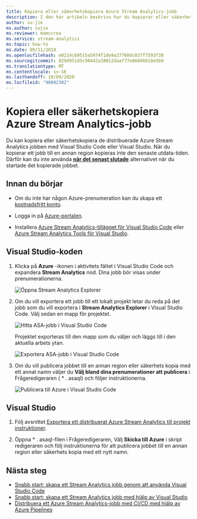 ```yaml
---
title: Kopiera eller säkerhetskopiera Azure Stream Analytics-jobb
description: I den här artikeln beskrivs hur du kopierar eller säkerhetskopierar ett Azure Stream Analytics-jobb.
author: su-jie
ms.author: sujie
ms.reviewer: mamccrea
ms.service: stream-analytics
ms.topic: how-to
ms.date: 09/11/2019
ms.openlocfilehash: e0214cb9515a5974f1de9a27760dc037f7593f30
ms.sourcegitcommit: 829d951d5c90442a38012daaf77e86046018e5b9
ms.translationtype: MT
ms.contentlocale: sv-SE
ms.lasthandoff: 10/09/2020
ms.locfileid: "90892302"
---
```

# <a name="copy-or-back-up-azure-stream-analytics-jobs"></a>Kopiera eller säkerhetskopiera Azure Stream Analytics-jobb

Du kan kopiera eller säkerhetskopiera de distribuerade Azure Stream Analytics jobben med Visual Studio Code eller Visual Studio. När du kopierar ett jobb till en annan region kopieras inte den senaste utdata-tiden. Därför kan du inte använda [**när det senast slutade**](https://docs.microsoft.com/azure/stream-analytics/start-job#start-options) alternativet när du startade det kopierade jobbet.

## <a name="before-you-begin"></a>Innan du börjar
* Om du inte har någon Azure-prenumeration kan du skapa ett [kostnadsfritt konto](https://azure.microsoft.com/free/).

* Logga in på [Azure-portalen](https://portal.azure.com/).

* Installera [Azure Stream Analytics-tillägget för Visual Studio Code](quick-create-visual-studio-code.md#install-the-azure-stream-analytics-tools-extension) eller [Azure Stream Analytics Tools för Visual Studio](quick-create-visual-studio-code.md#install-the-azure-stream-analytics-tools-extension).  

## <a name="visual-studio-code"></a>Visual Studio-koden

1. Klicka på **Azure** -ikonen i aktivitets fältet i Visual Studio Code och expandera **Stream Analytics** nod. Dina jobb bör visas under prenumerationerna.

   ![Öppna Stream Analytics Explorer](./media/vscode-explore-jobs/open-explorer.png)

2. Om du vill exportera ett jobb till ett lokalt projekt letar du reda på det jobb som du vill exportera i **Stream Analytics Explorer** i Visual Studio Code. Välj sedan en mapp för projektet.

    ![Hitta ASA-jobb i Visual Studio Code](./media/vscode-explore-jobs/export-job.png)

    Projektet exporteras till den mapp som du väljer och läggs till i den aktuella arbets ytan.

    ![Exportera ASA-jobb i Visual Studio Code](./media/stream-analytics-manage-job/copy-backup-stream-analytics-jobs.png)

3. Om du vill publicera jobbet till en annan region eller säkerhets kopia med ett annat namn väljer du **Välj bland dina prenumerationer att publicera** i Frågeredigeraren ( \* . asaql) och följer instruktionerna.

    ![Publicera till Azure i Visual Studio Code](./media/quick-create-visual-studio-code/submit-job.png)

## <a name="visual-studio"></a>Visual Studio

1. Följ avsnittet [Exportera ett distribuerat Azure Stream Analytics till projekt instruktioner](https://docs.microsoft.com/azure/stream-analytics/stream-analytics-vs-tools#export-jobs-to-a-project).

2. Öppna \* . asaql-filen i Frågeredigeraren, Välj **Skicka till Azure** i skript redigeraren och följ instruktionerna för att publicera jobbet till en annan region eller säkerhets kopia med ett nytt namn.

## <a name="next-steps"></a>Nästa steg

* [Snabb start: skapa ett Stream Analytics jobb genom att använda Visual Studio Code](quick-create-visual-studio-code.md)
* [Snabb start: skapa ett Stream Analytics jobb med hjälp av Visual Studio](stream-analytics-quick-create-vs.md)
* [Distribuera ett Azure Stream Analytics-jobb med CI/CD med hjälp av Azure Pipelines](stream-analytics-tools-visual-studio-cicd-vsts.md)
